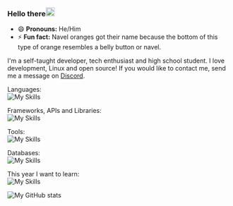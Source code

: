 ### Hello there<img src="https://media.giphy.com/media/hvRJCLFzcasrR4ia7z/giphy.gif" width="20px" height="20px">

- 😄 **Pronouns:** He/Him
- ⚡ **Fun fact:** Navel oranges got their name because the bottom of this type of orange resembles a belly button or navel. 
  
I'm a self-taught developer, tech enthusiast and high school student. I love development, Linux and open source! If you would like to contact me, send me a message on [Discord](https://discord.gg/S22r5H3a2W).
  
Languages:  
![My Skills](https://skillicons.dev/icons?i=js,ts,py,cs,html,css,bash)  
  
Frameworks, APIs and Libraries:  
![My Skills](https://skillicons.dev/icons?i=react,nextjs,nodejs,discord,bots,electron,express,materialui,bootstrap)

Tools:  
![My Skills](https://skillicons.dev/icons?i=latex,vim,linux,git,nginx,figma,cloudflare,githubactions,selenium,vercel)

Databases:    
![My Skills](https://skillicons.dev/icons?i=prisma,mongodb,postgres)

This year I want to learn:  
![My Skills](https://skillicons.dev/icons?i=c,docker,qt,regex,haskell,svg,arduino,sass,unity)
  
  
![My GitHub stats](https://github-readme-stats.vercel.app/api?username=PreciousWarrior&show_icons=true&theme=dark)
